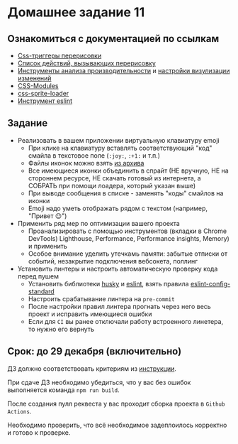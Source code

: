# Домашнее задание 11

## Ознакомиться с документацией по ссылкам

- [Css-триггеры перерисовки](https://csstriggers.com/)
- [Список действий, вызывающих перерисовку](https://gist.github.com/paulirish/5d52fb081b3570c81e3a)
- [Инструменты анализа производительности](https://developers.google.com/web/tools/chrome-devtools/evaluate-performance/reference) и [настройки визулизации изменений](https://developer.chrome.com/devtools/docs/rendering-settings)
- [CSS-Modules](https://github.com/css-modules/css-modules)
- [css-sprite-loader](https://www.npmjs.com/package/css-sprite-loader)
- [Инструмент eslint](https://eslint.org/docs/user-guide/getting-started)

## Задание


- Реализовать в вашем приложении виртуальную клавиатуру emoji
  - При клике на клавиатуру вставлять соответствующий "код" смайла в текстовое поле (`:joy:`, `:+1:` и т.п.)
  - Файлы иконок можно взять [из архива](https://drive.google.com/open?id=1L76xAN15qVtYj2lB1pag0SpPX878zQiU)
  - Все имеющиеся иконки объединить в спрайт (НЕ вручную, НЕ на стороннем ресурсе, НЕ скачать готовый из интернета, а СОБРАТЬ при помощи лоадера, который указан выше)
  - При выводе сообщения в списке - заменять "коды" смайлов на иконки
  - Emoji надо уметь отображать рядом с текстом (например, "Привет 😉")
- Применить ряд мер по оптимизации вашего проекта
  - Проанализировать с помощью инструментов (вкладки в Chrome DevTools) Lighthouse, Performance, Performance insights, Memory) и применить
  - Особое внимание уделить утечкамь памяти: забытые отписки от событий, незакрытие подключения вебсокета, поллинг
- Установить линтеры и настроить автоматическую проверку кода перед пушем
  - Установить библиотеки [husky](https://www.npmjs.com/package/husky) и [eslint](https://www.npmjs.com/package/eslint), взять правила [eslint-config-standard](https://www.npmjs.com/package/eslint-config-standard)
  - Настроить срабатывание линтера на `pre-commit`
  - После настройки правил линтера прогнать через него весь проект и исправить имеющиеся ошибки
  - Если для `CI` вы ранее отключали работу встроенного линетера, то нужно его вернуть

## Срок: до 29 декабря (включительно)

ДЗ должно соответствовать критериям из [инструкции](https://github.com/track-mail-ru/homework#9-%D0%BF%D1%80%D0%B0%D0%B2%D0%B8%D0%BB%D0%B0-%D1%81%D0%B4%D0%B0%D1%87%D0%B8-%D0%B4%D0%B7).

При сдаче ДЗ необходимо убедиться, что у вас без ошибок выполняется команда `npm run build`.

После создания пулл реквеста у вас проходит сборка проекта в `Github Actions`.

Необходимо проверить, что всё необходимое задеплоилось корректно и готово к проверке.
